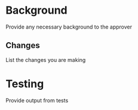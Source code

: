 # Background
Provide any necessary background to the approver

## Changes
List the changes you are making

# Testing
Provide output from tests
